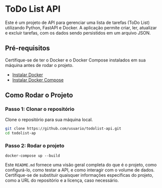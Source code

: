 # ToDo List API

Este é um projeto de API para gerenciar uma lista de tarefas (ToDo List) utilizando Python, FastAPI e Docker. A aplicação permite criar, ler, atualizar e excluir tarefas, com os dados sendo persistidos em um arquivo JSON.

## Pré-requisitos

Certifique-se de ter o Docker e o Docker Compose instalados em sua máquina antes de rodar o projeto. 

- [Instalar Docker](https://docs.docker.com/get-docker/)
- [Instalar Docker Compose](https://docs.docker.com/compose/install/)

## Como Rodar o Projeto

### Passo 1: Clonar o repositório

Clone o repositório para sua máquina local.

```bash
git clone https://github.com/usuario/todolist-api.git
cd todolist-ap
```

### Passo 2: Rodar o projeto
`docker-compose up --build`


Este `README.md` fornece uma visão geral completa do que é o projeto, como configurá-lo, como testar a API, e como interagir com o volume de dados. Certifique-se de substituir quaisquer informações específicas do projeto, como a URL do repositório e a licença, caso necessário.
